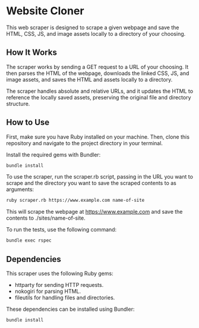 # Website Cloner

This web scraper is designed to scrape a given webpage and save the HTML, CSS, JS, and image assets locally to a directory of your choosing.

## How It Works

The scraper works by sending a GET request to a URL of your choosing. It then parses the HTML of the webpage, downloads the linked CSS, JS, and image assets, and saves the HTML and assets locally to a directory.

The scraper handles absolute and relative URLs, and it updates the HTML to reference the locally saved assets, preserving the original file and directory structure.

## How to Use

First, make sure you have Ruby installed on your machine. Then, clone this repository and navigate to the project directory in your terminal.

Install the required gems with Bundler:

```Bash
bundle install
```

To use the scraper, run the scraper.rb script, passing in the URL you want to scrape and the directory you want to save the scraped contents to as arguments:

```Bash
ruby scraper.rb https://www.example.com name-of-site
```

This will scrape the webpage at https://www.example.com and save the contents to ./sites/name-of-site.

To run the tests, use the following command:

```Bash
bundle exec rspec
```

## Dependencies

This scraper uses the following Ruby gems:

- httparty for sending HTTP requests.
- nokogiri for parsing HTML.
- fileutils for handling files and directories.

These dependencies can be installed using Bundler:

```Bash
bundle install
```
